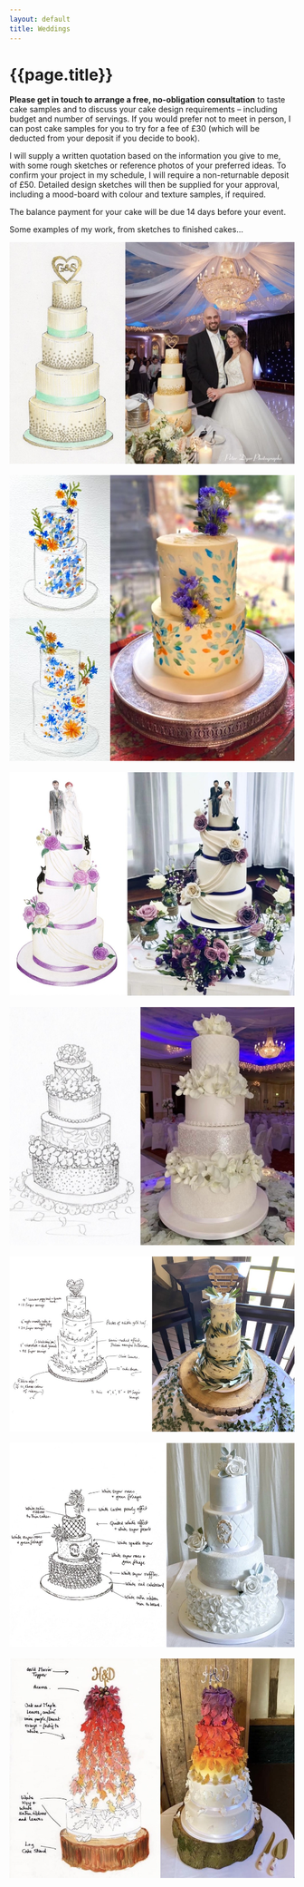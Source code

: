 ```yaml
---
layout: default
title: Weddings
---
```


# {{page.title}}

**Please get in touch to arrange a free, no-obligation consultation** to taste cake samples and to discuss your cake design requirements – including budget and number of servings. If you would prefer not to meet in person, I can post cake samples for you to try for a fee of £30 (which will be deducted from your deposit if you decide to book). 

I will supply a written quotation based on the information you give to me, with some rough sketches or reference photos of your preferred ideas. To confirm your project in my schedule, I will require a non-returnable deposit of £50. Detailed design sketches will then be supplied for your approval, including a mood-board with colour and texture samples, if required. 

The balance payment for your cake will be due 14 days before your event. 

Some examples of my work, from sketches to finished cakes…

<div class="gallery">
	<img src="/assets/images/sketch-01.jpg" alt="Starry Night Cake" /><br /><br />
	<img src="/assets/images/sketch-02.jpg" alt="Starry Night Cake" /><br /><br />
	<img src="/assets/images/sketch-03.jpg" alt="Starry Night Cake" /><br /><br />
	<img src="/assets/images/sketch-04.jpg" alt="Starry Night Cake" /><br /><br />
	<img src="/assets/images/sketch-05.jpg" alt="Starry Night Cake" /><br /><br />
	<img src="/assets/images/sketch-06.jpg" alt="Starry Night Cake" /><br /><br />
	<img src="/assets/images/sketch-07.jpg" alt="Starry Night Cake" /><br /><br />
</div>